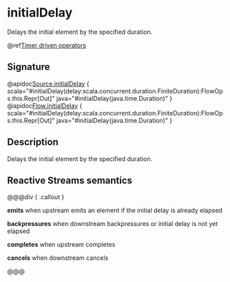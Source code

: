 # initialDelay

Delays the initial element by the specified duration.

@ref[Timer driven operators](../index.md#timer-driven-operators)

## Signature

@apidoc[Source.initialDelay](Source$) { scala="#initialDelay(delay:scala.concurrent.duration.FiniteDuration):FlowOps.this.Repr[Out]" java="#initialDelay(java.time.Duration)" }
@apidoc[Flow.initialDelay](Flow) { scala="#initialDelay(delay:scala.concurrent.duration.FiniteDuration):FlowOps.this.Repr[Out]" java="#initialDelay(java.time.Duration)" }


## Description

Delays the initial element by the specified duration.

## Reactive Streams semantics

@@@div { .callout }

**emits** when upstream emits an element if the initial delay is already elapsed

**backpressures** when downstream backpressures or initial delay is not yet elapsed

**completes** when upstream completes

**cancels** when downstream cancels

@@@

